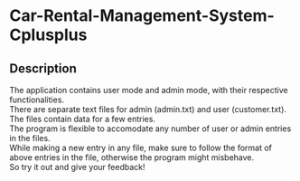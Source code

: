 # Car-Rental-Management-System-Cplusplus

<h2>Description</h2>
The application contains user mode and admin mode, with their respective functionalities.<br>
There are separate text files for admin (admin.txt) and user (customer.txt). <br>
The files contain data for a few entries.<br>
The program is flexible to accomodate any number of user or admin entries in the files.<br>
While making a new entry in any file, make sure to follow the format of above entries in the file, otherwise the program might misbehave.<br>
So try it out and give your feedback!
